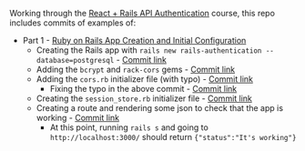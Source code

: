 Working through the [React + Rails API Authentication](https://youtube.com/playlist?list=PLgYiyoyNPrv_yNp5Pzsx0A3gQ8-tfg66j) course, this repo includes commits of examples of:

* Part 1 - [Ruby on Rails App Creation and Initial Configuration](https://youtu.be/z18zLCAg7UU)
  * Creating the Rails app with `rails new rails-authentication --database=postgresql` - [Commit link](https://github.com/jro31/rails-authentication/commit/97888a643c6f55d6593a258f1e73c69f6ed950a6)
  * Adding the `bcrypt` and `rack-cors` gems - [Commit link](https://github.com/jro31/rails-authentication/commit/2de22d180fd440310747dc1336ca263416fd0e7e)
  * Adding the `cors.rb` initializer file (with typo) - [Commit link](https://github.com/jro31/rails-authentication/commit/9f319d65c9db1bb65c1df9f592f40dc83f577c7e)
    * Fixing the typo in the above commit - [Commit link](https://github.com/jro31/rails-authentication/commit/6c34c80c20352fcffd702017e5a54f19954f2487)
  * Creating the `session_store.rb` initializer file - [Commit link](https://github.com/jro31/rails-authentication/commit/a27d6a327aca4a087b9e629f5dcbbc25d699ae41)
  * Creating a route and rendering some json to check that the app is working - [Commit link](https://github.com/jro31/rails-authentication/commit/82f966ae3034591d6a22eea0311788ee26e18d46)
    * At this point, running `rails s` and going to `http://localhost:3000/` should return `{"status":"It's working"}`
